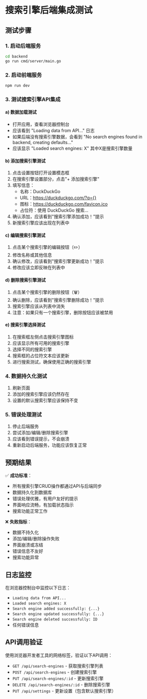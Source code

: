 # 搜索引擎后端集成测试

## 测试步骤

### 1. 启动后端服务

```bash
cd backend
go run cmd/server/main.go
```

### 2. 启动前端服务

```bash
npm run dev
```

### 3. 测试搜索引擎API集成

#### a) 数据加载测试

- 打开应用，查看浏览器控制台
- 应该看到 "Loading data from API..." 日志
- 如果后端没有搜索引擎数据，会看到 "No search engines found in backend, creating defaults..."
- 应该显示 "Loaded search engines: X" 其中X是搜索引擎数量

#### b) 添加搜索引擎测试

1. 点击设置按钮打开设置模态框
2. 在搜索引擎设置部分，点击"+ 添加搜索引擎"
3. 填写信息：
   - 名称：DuckDuckGo
   - URL：https://duckduckgo.com/?q={}
   - 图标：https://duckduckgo.com/favicon.ico
   - 占位符：使用 DuckDuckGo 搜索...
4. 确认添加，应该看到"搜索引擎添加成功！"提示
5. 新搜索引擎应该出现在列表中

#### c) 编辑搜索引擎测试

1. 点击某个搜索引擎的编辑按钮（✏️）
2. 修改名称或其他信息
3. 确认修改，应该看到"搜索引擎更新成功！"提示
4. 修改应该立即反映在列表中

#### d) 删除搜索引擎测试

1. 点击某个搜索引擎的删除按钮（🗑️）
2. 确认删除，应该看到"搜索引擎删除成功！"提示
3. 搜索引擎应该从列表中消失
4. 注意：如果只有一个搜索引擎，删除按钮应该被禁用

#### e) 搜索引擎选择测试

1. 在搜索框左侧点击搜索引擎图标
2. 应该显示所有可用的搜索引擎
3. 选择不同的搜索引擎
4. 搜索框的占位符文本应该更新
5. 进行搜索测试，确保使用正确的搜索引擎

### 4. 数据持久化测试

1. 刷新页面
2. 添加的搜索引擎应该仍然存在
3. 设置的默认搜索引擎应该保持不变

### 5. 错误处理测试

1. 停止后端服务
2. 尝试添加/编辑/删除搜索引擎
3. 应该看到错误提示，不会崩溃
4. 重新启动后端服务，功能应该恢复正常

## 预期结果

✅ **成功标准**：

- 所有搜索引擎CRUD操作都通过API与后端同步
- 数据持久化到数据库
- 错误处理优雅，有用户友好的提示
- 界面响应流畅，有加载状态指示
- 搜索功能正常工作

❌ **失败指标**：

- 数据不持久化
- 添加/编辑/删除操作失败
- 界面崩溃或冻结
- 错误信息不友好
- 搜索功能异常

## 日志监控

在浏览器控制台中监控以下日志：

- `Loading data from API...`
- `Loaded search engines: X`
- `Search engine added successfully: {...}`
- `Search engine updated successfully: {...}`
- `Search engine deleted successfully: ID`
- 任何错误信息

## API调用验证

使用浏览器开发者工具的网络标签，验证以下API调用：

- `GET /api/search-engines` - 获取搜索引擎列表
- `POST /api/search-engines` - 创建搜索引擎
- `PUT /api/search-engines/:id` - 更新搜索引擎
- `DELETE /api/search-engines/:id` - 删除搜索引擎
- `PUT /api/settings` - 更新设置（包含默认搜索引擎）
